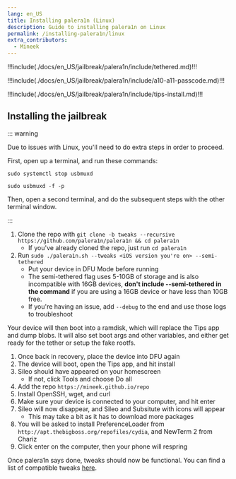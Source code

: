 ```yaml
---
lang: en_US
title: Installing palera1n (Linux)
description: Guide to installing palera1n on Linux
permalink: /installing-palera1n/linux
extra_contributors:
  - Mineek
---
```


!!!include(./docs/en_US/jailbreak/palera1n/include/tethered.md)!!!

!!!include(./docs/en_US/jailbreak/palera1n/include/a10-a11-passcode.md)!!!

!!!include(./docs/en_US/jailbreak/palera1n/include/tips-install.md)!!!

## Installing the jailbreak

::: warning

Due to issues with Linux, you'll need to do extra steps in order to proceed.

First, open up a terminal, and run these commands:

`sudo systemctl stop usbmuxd`

`sudo usbmuxd -f -p`

Then, open a second terminal, and do the subsequent steps with the other terminal window.

:::

1. Clone the repo with `git clone -b tweaks --recursive https://github.com/palera1n/palera1n && cd palera1n`
    - If you've already cloned the repo, just run `cd palera1n`
1. Run `sudo ./palera1n.sh --tweaks <iOS version you're on> --semi-tethered`
    - Put your device in DFU Mode before running
    - The semi-tethered flag uses 5-10GB of storage and is also incompatible with 16GB devices, **don't include --semi-tethered in the command** if you are using a 16GB device or have less than 10GB free.
    - If you're having an issue, add `--debug` to the end and use those logs to troubleshoot

Your device will then boot into a ramdisk, which will replace the Tips app and dump blobs. It will also set boot args and other variables, and either get ready for the tether or setup the fake rootfs.

1. Once back in recovery, place the device into DFU again
1. The device will boot, open the Tips app, and hit install
1. Sileo should have appeared on your homescreen
    - If not, click Tools and choose Do all
1. Add the repo `https://mineek.github.io/repo`
1. Install OpenSSH, wget, and curl
1. Make sure your device is connected to your computer, and hit enter
1. Sileo will now disappear, and Sileo and Subsitute with icons will appear
    - This may take a bit as it has to download more packages
1. You will be asked to install PreferenceLoader from `http://apt.thebigboss.org/repofiles/cydia`, and NewTerm 2 from Chariz
1. Click enter on the computer, then your phone will respring

Once palera1n says done, tweaks should now be functional. You can find a list of compatible tweaks [here](https://github.com/itsnebulalol/ios15-tweaks).